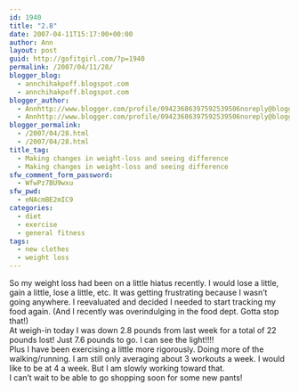 ```yaml
---
id: 1940
title: "2.8"
date: 2007-04-11T15:17:00+00:00
author: Ann
layout: post
guid: http://gofitgirl.com/?p=1940
permalink: /2007/04/11/28/
blogger_blog:
  - annchihakpoff.blogspot.com
  - annchihakpoff.blogspot.com
blogger_author:
  - Annhttp://www.blogger.com/profile/09423686397592539506noreply@blogger.com
  - Annhttp://www.blogger.com/profile/09423686397592539506noreply@blogger.com
blogger_permalink:
  - /2007/04/28.html
  - /2007/04/28.html
title_tag:
  - Making changes in weight-loss and seeing difference
  - Making changes in weight-loss and seeing difference
sfw_comment_form_password:
  - WfwPz7BU9wxu
sfw_pwd:
  - eNAcmBE2mIC9
categories:
  - diet
  - exercise
  - general fitness
tags:
  - new clothes
  - weight loss
---
```

So my weight loss had been on a little hiatus recently. I would lose a little, gain a little, lose a little, etc. It was getting frustrating because I wasn&#8217;t going anywhere. I reevaluated and decided I needed to start tracking my food again. (And I recently was overindulging in the food dept. Gotta stop that!)  
At weigh-in today I was down 2.8 pounds from last week for a total of 22 pounds lost! Just 7.6 pounds to go. I can see the light!!!!  
Plus I have been exercising a little more rigorously. Doing more of the walking/running. I am still only averaging about 3 workouts a week. I would like to be at 4 a week. But I am slowly working toward that.  
I can&#8217;t wait to be able to go shopping soon for some new pants!